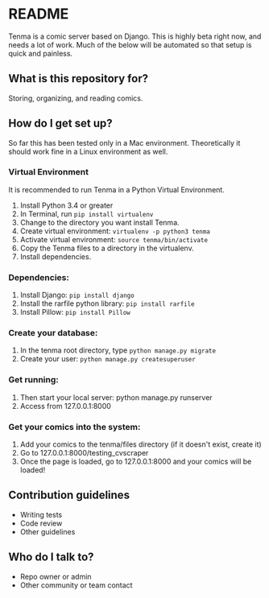 # README #

Tenma is a comic server based on Django. This is highly beta right now, and needs a lot of work. Much of the below will be automated so that setup is quick and painless. 

## What is this repository for? ##

Storing, organizing, and reading comics.

## How do I get set up? ##

So far this has been tested only in a Mac environment. Theoretically it should work fine in a Linux environment as well.

### Virtual Environment ###

It is recommended to run Tenma in a Python Virtual Environment. 

1. Install Python 3.4 or greater
2. In Terminal, run `pip install virtualenv`
3. Change to the directory you want install Tenma.
3. Create virtual environment: `virtualenv -p python3 tenma`
4. Activate virtual environment: `source tenma/bin/activate`
5. Copy the Tenma files to a directory in the virtualenv.
6. Install dependencies.

### Dependencies: ###

1. Install Django: `pip install django`
2. Install the rarfile python library: `pip install rarfile`
3. Install Pillow: `pip install Pillow`

### Create your database: ###

1. In the tenma root directory, type `python manage.py migrate`
2. Create your user: `python manage.py createsuperuser`

### Get running: ###

1. Then start your local server: python manage.py runserver
2. Access from 127.0.0.1:8000

### Get your comics into the system: ###

1. Add your comics to the tenma/files directory (if it doesn't exist, create it)
2. Go to 127.0.0.1:8000/testing_cvscraper
3. Once the page is loaded, go to 127.0.0.1:8000 and your comics will be loaded!

## Contribution guidelines ##

* Writing tests
* Code review
* Other guidelines

## Who do I talk to? ##

* Repo owner or admin
* Other community or team contact